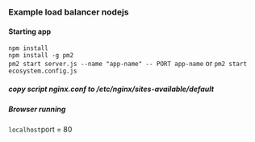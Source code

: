 ### Example load balancer nodejs

#### Starting app
`npm install` <br>
`npm install -g pm2` <br>
`pm2 start server.js --name "app-name" -- PORT app-name` or `pm2 start ecosystem.config.js`

##### copy script nginx.conf to /etc/nginx/sites-available/default

##### Browser running
`localhost`port = 80

